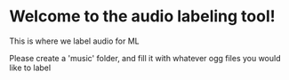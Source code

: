 # Welcome to the audio labeling tool!

This is where we label audio for ML

Please create a 'music' folder, and fill it with whatever ogg files you would like to label
